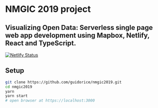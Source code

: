 # NMGIC 2019 project

## Visualizing Open Data: Serverless single page web app development using Mapbox, Netlify, React and TypeScript.

[![Netlify Status](https://api.netlify.com/api/v1/badges/1512be37-59be-40d5-ab1e-cca5972f9b68/deploy-status)](https://app.netlify.com/sites/brave-wiles-91d757/deploys)

## Setup

```bash
git clone https://github.com/guidorice/nmgic2019.git
cd nmgic2019
yarn
yarn start
# open browser at https://localhost:3000
```
